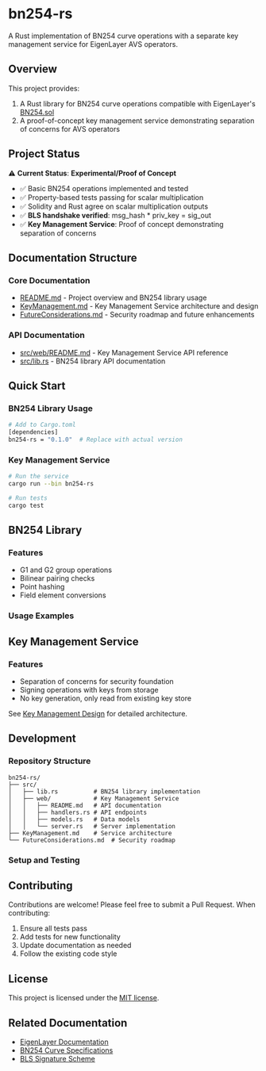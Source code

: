 # bn254-rs

A Rust implementation of BN254 curve operations with a separate key management service for EigenLayer AVS operators.

## Overview

This project provides:
1. A Rust library for BN254 curve operations compatible with EigenLayer's [BN254.sol](https://github.com/Layr-Labs/eigenlayer-middleware/blob/dev/src/libraries/BN254.sol)
2. A proof-of-concept key management service demonstrating separation of concerns for AVS operators

## Project Status

⚠️ **Current Status**: **Experimental/Proof of Concept**

- ✅ Basic BN254 operations implemented and tested
- ✅ Property-based tests passing for scalar multiplication
- ✅ Solidity and Rust agree on scalar multiplication outputs
- ✅ **BLS handshake verified**: msg_hash * priv_key = sig_out
- ✅ **Key Management Service**: Proof of concept demonstrating separation of concerns

## Documentation Structure

### Core Documentation
- [README.md](README.md) - Project overview and BN254 library usage
- [KeyManagement.md](KeyManagement.md) - Key Management Service architecture and design
- [FutureConsiderations.md](FutureConsiderations.md) - Security roadmap and future enhancements

### API Documentation
- [src/web/README.md](src/web/README.md) - Key Management Service API reference
- [src/lib.rs](src/lib.rs) - BN254 library API documentation

## Quick Start

### BN254 Library Usage
```bash
# Add to Cargo.toml
[dependencies]
bn254-rs = "0.1.0"  # Replace with actual version
```

### Key Management Service
```bash
# Run the service
cargo run --bin bn254-rs

# Run tests
cargo test
```

## BN254 Library

### Features
- G1 and G2 group operations
- Bilinear pairing checks
- Point hashing
- Field element conversions

### Usage Examples

## Key Management Service

### Features
- Separation of concerns for security foundation
- Signing operations with keys from storage
- No key generation, only read from existing key store

See [Key Management Design](KeyManagement.md) for detailed architecture.

## Development

### Repository Structure
```
bn254-rs/
├── src/
│   ├── lib.rs          # BN254 library implementation
│   ├── web/            # Key Management Service
│   │   ├── README.md   # API documentation
│   │   ├── handlers.rs # API endpoints
│   │   ├── models.rs   # Data models
│   │   └── server.rs   # Server implementation
├── KeyManagement.md    # Service architecture
└── FutureConsiderations.md  # Security roadmap
```

### Setup and Testing

## Contributing

Contributions are welcome! Please feel free to submit a Pull Request. When contributing:

1. Ensure all tests pass
1. Add tests for new functionality
1. Update documentation as needed
1. Follow the existing code style

## License

This project is licensed under the [MIT license](./LICENSE.md).

## Related Documentation

- [EigenLayer Documentation](https://github.com/Layr-Labs/eigenlayer-middleware)
- [BN254 Curve Specifications](https://eips.ethereum.org/EIPS/eip-197)
- [BLS Signature Scheme](https://eips.ethereum.org/EIPS/eip-2539)
